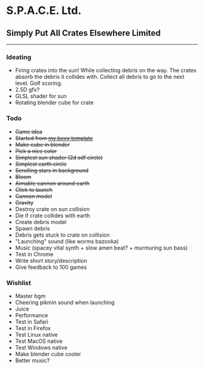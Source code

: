 # S.P.A.C.E. Ltd.
## **S**imply **P**ut **A**ll **C**rates **E**lsewhere Limited

---

### Ideating
- Firing crates into the sun! While collecting debris on the way. The crates absorb the debris it collides with. Collect all debris to go to the next level. Golf scoring. 
- 2.5D gfx? 
- GLSL shader for sun
- Rotating blender cube for crate

### Todo
- ~~Game idea~~
- ~~Started from [my bevy template](https://github.com/ostwilkens/bevy_my_template)~~
- ~~Make cube in blender~~
- ~~Pick a nice color~~
- ~~Simplest sun shader (2d sdf circle)~~
- ~~Simplest earth circle~~
- ~~Scrolling stars in background~~
- ~~Bloom~~
- ~~Aimable cannon around earth~~
- ~~Click to launch~~
- ~~Cannon model~~
- ~~Gravity~~
- Destroy crate on sun collision
- Die if crate collides with earth
- Create debris model
- Spawn debris
- Debris gets stuck to crate on collision
- "Launching" sound (like worms bazooka)
- Music (spacey vital synth + slow amen beat? + murmuring sun bass)
- Test in Chrome
- Write short story/description
- Give feedback to 100 games


### Wishlist
- Master bgm
- Cheering pikmin sound when launching
- Juice
- Performance
- Test in Safari
- Test in Firefox
- Test Linux native
- Test MacOS native
- Test Windows native
- Make blender cube cooler
- Better music?

